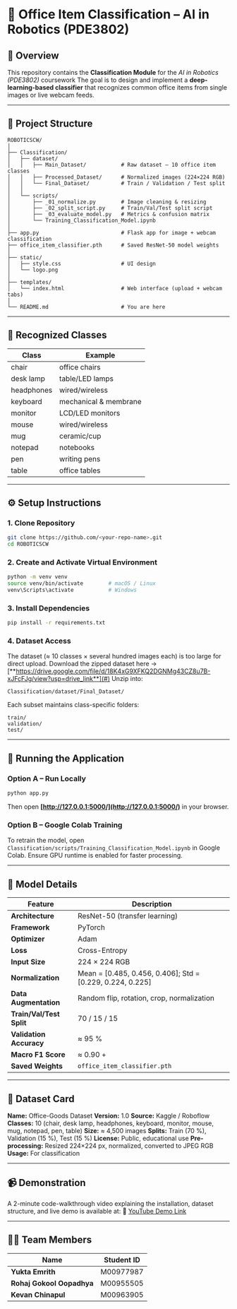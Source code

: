 
# 🧠 Office Item Classification – AI in Robotics (PDE3802)

## 📘 Overview

This repository contains the **Classification Module** for the *AI in Robotics (PDE3802)* coursework 
The goal is to design and implement a **deep-learning-based classifier** that recognizes common office items from single images or live webcam feeds.

---

## 🧩 Project Structure

```
ROBOTICSCW/
│
├── Classification/
│   ├── dataset/
│   │   ├── Main_Dataset/           # Raw dataset – 10 office item classes
│   │   ├── Processed_Dataset/      # Normalized images (224×224 RGB)
│   │   └── Final_Dataset/          # Train / Validation / Test split
│   │
│   └── scripts/
│       ├── _01_normalize.py        # Image cleaning & resizing
│       ├── _02_split_script.py     # Train/Val/Test split script
│       ├── _03_evaluate_model.py   # Metrics & confusion matrix
│       └── Training_Classification_Model.ipynb
│
├── app.py                          # Flask app for image + webcam classification
├── office_item_classifier.pth      # Saved ResNet-50 model weights
│
├── static/
│   ├── style.css                   # UI design
│   └── logo.png
│
├── templates/
│   └── index.html                  # Web interface (upload + webcam tabs)
│
└── README.md                       # You are here
```

---

## 🧠 Recognized Classes

| Class      | Example               |
| ---------- | --------------------- |
| chair      | office chairs         |
| desk lamp  | table/LED lamps       |
| headphones | wired/wireless        |
| keyboard   | mechanical & membrane |
| monitor    | LCD/LED monitors      |
| mouse      | wired/wireless        |
| mug        | ceramic/cup           |
| notepad    | notebooks             |
| pen        | writing pens          |
| table      | office tables         |

---

## ⚙️ Setup Instructions

### 1. Clone Repository

```bash
git clone https://github.com/<your-repo-name>.git
cd ROBOTICSCW
```

### 2. Create and Activate Virtual Environment

```bash
python -m venv venv
source venv/bin/activate        # macOS / Linux
venv\Scripts\activate           # Windows
```

### 3. Install Dependencies

```bash
pip install -r requirements.txt
```

### 4. Dataset Access

The dataset (≈ 10 classes × several hundred images each) is too large for direct upload.
Download the zipped dataset here → [**https://drive.google.com/file/d/18K4xG9XFKQ2DGNMg43CZ8u7B-xJFcFJg/view?usp=drive_link**](#)
Unzip into:

```
Classification/dataset/Final_Dataset/
```

Each subset maintains class-specific folders:

```
train/
validation/
test/
```

---

## 🚀 Running the Application

### Option A – Run Locally

```bash
python app.py
```

Then open **[http://127.0.0.1:5000/](http://127.0.0.1:5000/)** in your browser.

### Option B – Google Colab Training

To retrain the model, open
`Classification/scripts/Training_Classification_Model.ipynb` in Google Colab.
Ensure GPU runtime is enabled for faster processing.

---

## 🧮 Model Details

| Feature                  | Description                                               |
| ------------------------ | --------------------------------------------------------- |
| **Architecture**         | ResNet-50 (transfer learning)                             |
| **Framework**            | PyTorch                                                   |
| **Optimizer**            | Adam                                                      |
| **Loss**                 | Cross-Entropy                                             |
| **Input Size**           | 224 × 224 RGB                                             |
| **Normalization**        | Mean = [0.485, 0.456, 0.406]; Std = [0.229, 0.224, 0.225] |
| **Data Augmentation**    | Random flip, rotation, crop, normalization                |
| **Train/Val/Test Split** | 70 / 15 / 15                                              |
| **Validation Accuracy**  | ≈ 95 %                                                    |
| **Macro F1 Score**       | ≈ 0.90 +                                                  |
| **Saved Weights**        | `office_item_classifier.pth`                              |

---

## 🧱 Dataset Card

**Name:** Office-Goods Dataset
**Version:** 1.0
**Source:** Kaggle / Roboflow 
**Classes:** 10 (chair, desk lamp, headphones, keyboard, monitor, mouse, mug, notepad, pen, table)
**Size:** ≈ 4,500 images
**Splits:** Train (70 %), Validation (15 %), Test (15 %)
**License:** Public, educational use
**Pre-processing:** Resized 224×224 px, normalized, converted to JPEG RGB
**Usage:** For classification 

---

## 📹 Demonstration

A 2-minute code-walkthrough video explaining the installation, dataset structure, and live demo is available at:
🎥 [YouTube Demo Link](#)

---

## 👩‍💻 Team Members

| Name                      | Student ID | 
| ------------------------- | ---------- |
| **Yukta Emrith**          | M00977987  |
| **Rohaj Gokool Oopadhya** | M00955505  | 
| **Kevan Chinapul**        | M00963905  | 

